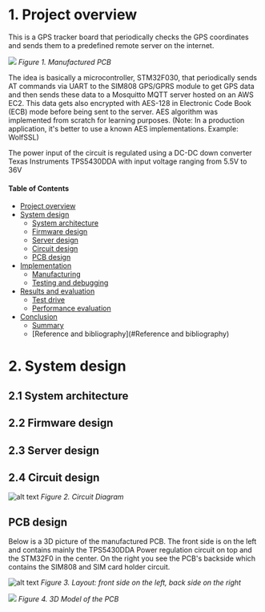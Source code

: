 # 1. Project overview

This is a GPS tracker board that periodically checks the GPS coordinates and sends them to a predefined remote server on the internet.

![](https://github.com/mohamedboubaker/GPS-Tracker/blob/main/Media/PCB.JPG)
*Figure 1. Manufactured PCB*



The idea is basically a microcontroller, STM32F030, that periodically sends AT commands via UART to the SIM808 GPS/GPRS module to get GPS data and then sends these data to a Mosquitto MQTT server hosted on an AWS EC2. This data gets also encrypted with AES-128 in Electronic Code Book (ECB) mode before being sent to the server. AES algorithm was implemented from scratch for learning purposes. (Note: In a production application, it's better to use a known AES implementations. Example: WolfSSL)

The power input of the circuit is regulated using a DC-DC down converter Texas Instruments TPS5430DDA with input voltage ranging from 5.5V to 36V 


#### Table of Contents
- [Project overview](#Project-overview)
- [System design](#System-design)
  * [System architecture](#System-architecture)
  * [Firmware design](#Firmware-design)
  * [Server design](#Server-design)
  * [Circuit design](#Circuit-design)
  * [PCB design](#PCB-design)
- [Implementation](#Implementation)
  * [Manufacturing](#Manufacturing)
  * [Testing and debugging](#Testing-and-debugging)
- [Results and evaluation](#Results-and-evaluation)
  * [Test drive](#Test-drive)
  * [Performance evaluation](#Performance-evaluation)
- [Conclusion](#Conclusion)
  * [Summary](#Summary)
  * [Reference and bibliography](#Reference and bibliography)



# 2. System design
## 2.1 System architecture
## 2.2 Firmware design
## 2.3 Server design
## 2.4 Circuit design

![alt text](https://github.com/mohamedboubaker/GPS-Tracker/blob/main/Media/circuit_diagram.jpg)
*Figure 2. Circuit Diagram*

## PCB design
Below is a 3D picture of the manufactured PCB. The front side is on the left and contains mainly the TPS5430DDA Power regulation circuit on top and the STM32F0 in the center. On the right you see the PCB's backside which contains the SIM808 and SIM card holder circuit.

![alt text](https://github.com/mohamedboubaker/GPS-Tracker/blob/main/Media/Layout_FrontAndBack.png)
*Figure 3. Layout: front side on the left, back side on the right*


![](https://github.com/mohamedboubaker/GPS-Tracker/blob/main/Media/3D_FrontAndBack.png)
*Figure 4. 3D Model of the PCB*
